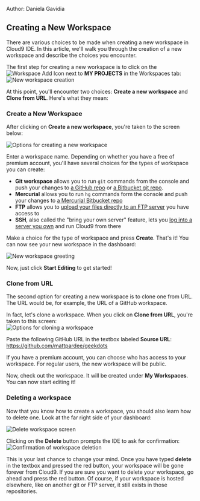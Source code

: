 Author: Daniela Gavidia

## Creating a New Workspace

There are various choices to be made when creating a new workspace in Cloud9 IDE. In this article, we'll walk you through the creation of a new workspace and describe the choices you encounter.

The first step for creating a new workspace is to click on the ![Workspace Add Icon](./icons/workspacePlusIcon.png) next to **MY PROJECTS**  in the Workspaces tab:
![New workspace creation](./images/newWorkspace.png)

At this point, you'll encounter two choices: **Create a new workspace** and **Clone from URL**. Here's what they mean:

### Create a New Workspace

After clicking on **Create a new workspace**, you're taken to the screen below:

![Options for creating a new workspace](./images/createNewWorkspaceOptions.png)

Enter a workspace name. Depending on whether you have a free of premium account, you'll have several choices for the types of workspace you can create:

* **Git workspace** allows you to run `git` commands from the console and push your changes to [a GitHub repo](./setting_up_github_workspace.html) or [a Bitbucket git repo](./setting_up_bitbucket_workspace.html).
* **Mercurial** allows you to run `hg` commands form the console and push your changes to [a Mercurial Bitbucket repo](./setting_up_bitbucket_workspace.html)
* **FTP** allows you to [upload your files directly to an FTP server](./ftp_workspaces.html) you have access to
* **SSH**, also called the "bring your own server" feature, lets you [log into a server you own](./run_your_own_vm.html) and run Cloud9 from there

Make a choice for the type of workspace and press **Create**. That's it! You can now see your new workspace in the dashboard:

![New workspace greeting](./images/createdWorkspace.png)

Now, just click **Start Editing** to get started!

### Clone from URL

The second option for creating a new workspace is to clone one from URL. The URL would be, for example, the URL of a GitHub workspace.

In fact, let's clone a workspace. When you click on **Clone from URL**, you're taken to this screen:  
![Options for cloning a workspace](./images/cloneWorkspaceOptions.png)

Paste the following GitHub URL in the textbox labeled **Source URL**: https://github.com/mattpardee/geekdots 

If you have a premium account, you can choose who has access to your workspace. For regular users, the new workspace will be public.

Now, check out the workspace. It will be created under **My Workspaces**. You can now start editing it!

### Deleting a workspace

Now that you know how to create a workspace, you should also learn how to delete one. Look at the far right side of your dashboard:

![Delete workspace screen](./images/deleteWorkspace.png)

Clicking on the **Delete** button prompts the IDE to ask for confirmation:  
![Confirmation of workspace deletion](./images/deleteConfirmation.png)

This is your last chance to change your mind. Once you have typed **delete** in the textbox and pressed the red button, your workspace will be gone forever from Cloud9. If you are sure you want to delete your workspace, go ahead and press the red button. Of course, if your workspace is hosted elsewhere, like on another git or FTP server, it still exists in those repositories.

